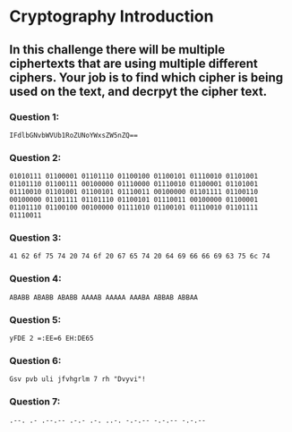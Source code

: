 # Cryptography Introduction

## In this challenge there will be multiple ciphertexts that are using multiple different ciphers. Your job is to find which cipher is being used on the text, and decrpyt the cipher text.

### Question 1:

	IFdlbGNvbWVUb1RoZUNoYWxsZW5nZQ==

### Question 2:

	01010111 01100001 01101110 01100100 01100101 01110010 01101001 01101110 01100111 00100000 01110000 01110010 01100001 01101001 01110010 01101001 01100101 01110011 00100000 01101111 01100110 00100000 01101111 01101110 01100101 01110011 00100000 01100001 01101110 01100100 00100000 01111010 01100101 01110010 01101111 01110011

### Question 3:

	41 62 6f 75 74 20 74 6f 20 67 65 74 20 64 69 66 66 69 63 75 6c 74

### Question 4:

	ABABB ABABB ABABB AAAAB AAAAA AAABA ABBAB ABBAA

### Question 5:

	yFDE 2 =:EE=6 EH:DE65

### Question 6:

	Gsv pvb uli jfvhgrlm 7 rh "Dvyvi"!

### Question 7:

	.--. .- .--.-- .-.- .-. ..-. -.-.-- -.-.-- -.-.--
